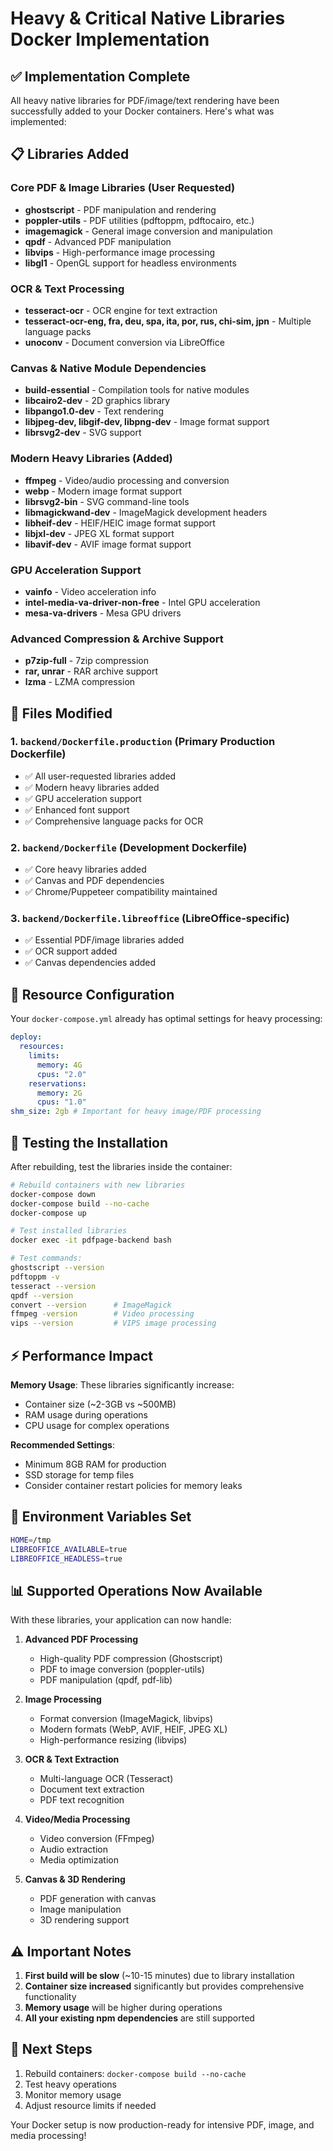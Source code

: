 # Heavy & Critical Native Libraries Docker Implementation

## ✅ Implementation Complete

All heavy native libraries for PDF/image/text rendering have been successfully added to your Docker containers. Here's what was implemented:

## 📋 Libraries Added

### Core PDF & Image Libraries (User Requested)

- **ghostscript** - PDF manipulation and rendering
- **poppler-utils** - PDF utilities (pdftoppm, pdftocairo, etc.)
- **imagemagick** - General image conversion and manipulation
- **qpdf** - Advanced PDF manipulation
- **libvips** - High-performance image processing
- **libgl1** - OpenGL support for headless environments

### OCR & Text Processing

- **tesseract-ocr** - OCR engine for text extraction
- **tesseract-ocr-eng, fra, deu, spa, ita, por, rus, chi-sim, jpn** - Multiple language packs
- **unoconv** - Document conversion via LibreOffice

### Canvas & Native Module Dependencies

- **build-essential** - Compilation tools for native modules
- **libcairo2-dev** - 2D graphics library
- **libpango1.0-dev** - Text rendering
- **libjpeg-dev, libgif-dev, libpng-dev** - Image format support
- **librsvg2-dev** - SVG support

### Modern Heavy Libraries (Added)

- **ffmpeg** - Video/audio processing and conversion
- **webp** - Modern image format support
- **librsvg2-bin** - SVG command-line tools
- **libmagickwand-dev** - ImageMagick development headers
- **libheif-dev** - HEIF/HEIC image format support
- **libjxl-dev** - JPEG XL format support
- **libavif-dev** - AVIF image format support

### GPU Acceleration Support

- **vainfo** - Video acceleration info
- **intel-media-va-driver-non-free** - Intel GPU acceleration
- **mesa-va-drivers** - Mesa GPU drivers

### Advanced Compression & Archive Support

- **p7zip-full** - 7zip compression
- **rar, unrar** - RAR archive support
- **lzma** - LZMA compression

## 📁 Files Modified

### 1. `backend/Dockerfile.production` (Primary Production Dockerfile)

- ✅ All user-requested libraries added
- ✅ Modern heavy libraries added
- ✅ GPU acceleration support
- ✅ Enhanced font support
- ✅ Comprehensive language packs for OCR

### 2. `backend/Dockerfile` (Development Dockerfile)

- ✅ Core heavy libraries added
- ✅ Canvas and PDF dependencies
- ✅ Chrome/Puppeteer compatibility maintained

### 3. `backend/Dockerfile.libreoffice` (LibreOffice-specific)

- ✅ Essential PDF/image libraries added
- ✅ OCR support added
- ✅ Canvas dependencies added

## 🚀 Resource Configuration

Your `docker-compose.yml` already has optimal settings for heavy processing:

```yaml
deploy:
  resources:
    limits:
      memory: 4G
      cpus: "2.0"
    reservations:
      memory: 2G
      cpus: "1.0"
shm_size: 2gb # Important for heavy image/PDF processing
```

## 🧪 Testing the Installation

After rebuilding, test the libraries inside the container:

```bash
# Rebuild containers with new libraries
docker-compose down
docker-compose build --no-cache
docker-compose up

# Test installed libraries
docker exec -it pdfpage-backend bash

# Test commands:
ghostscript --version
pdftoppm -v
tesseract --version
qpdf --version
convert --version      # ImageMagick
ffmpeg -version        # Video processing
vips --version         # VIPS image processing
```

## ⚡ Performance Impact

**Memory Usage**: These libraries significantly increase:

- Container size (~2-3GB vs ~500MB)
- RAM usage during operations
- CPU usage for complex operations

**Recommended Settings**:

- Minimum 8GB RAM for production
- SSD storage for temp files
- Consider container restart policies for memory leaks

## 🔧 Environment Variables Set

```bash
HOME=/tmp
LIBREOFFICE_AVAILABLE=true
LIBREOFFICE_HEADLESS=true
```

## 📊 Supported Operations Now Available

With these libraries, your application can now handle:

1. **Advanced PDF Processing**

   - High-quality PDF compression (Ghostscript)
   - PDF to image conversion (poppler-utils)
   - PDF manipulation (qpdf, pdf-lib)

2. **Image Processing**

   - Format conversion (ImageMagick, libvips)
   - Modern formats (WebP, AVIF, HEIF, JPEG XL)
   - High-performance resizing (libvips)

3. **OCR & Text Extraction**

   - Multi-language OCR (Tesseract)
   - Document text extraction
   - PDF text recognition

4. **Video/Media Processing**

   - Video conversion (FFmpeg)
   - Audio extraction
   - Media optimization

5. **Canvas & 3D Rendering**
   - PDF generation with canvas
   - Image manipulation
   - 3D rendering support

## ⚠️ Important Notes

1. **First build will be slow** (~10-15 minutes) due to library installation
2. **Container size increased** significantly but provides comprehensive functionality
3. **Memory usage** will be higher during operations
4. **All your existing npm dependencies** are still supported

## 🎯 Next Steps

1. Rebuild containers: `docker-compose build --no-cache`
2. Test heavy operations
3. Monitor memory usage
4. Adjust resource limits if needed

Your Docker setup is now production-ready for intensive PDF, image, and media processing!
